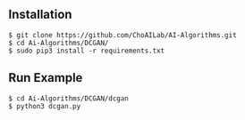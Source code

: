 ## Installation
    $ git clone https://github.com/ChoAILab/AI-Algorithms.git
    $ cd Ai-Algorithms/DCGAN/
    $ sudo pip3 install -r requirements.txt


## Run Example
```
$ cd Ai-Algorithms/DCGAN/dcgan
$ python3 dcgan.py
```
